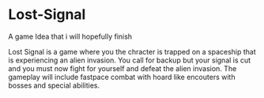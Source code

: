 # Lost-Signal
A game Idea that i will hopefully finish

Lost Signal is a game where you the chracter is trapped on a spaceship that is experiencing an alien invasion. You call for backup but your signal is cut and you must now fight for yourself and defeat the alien invasion. The gameplay will include fastpace combat with hoard like encouters with bosses and special abilities.
